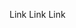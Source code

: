 <link href="//netdna.bootstrapcdn.com/font-awesome/4.0.3/css/font-awesome.css" rel="stylesheet">

<i class="fa-thin fa-cup-togo" style="font-size:24px;color:red"></i> Link
<i class="fa-thin fa-elephant" style="font-size:24px;color:grey"></i> Link
<i class="fa-thin fa-robot" style="font-size:24px;color:green"></i> Link

